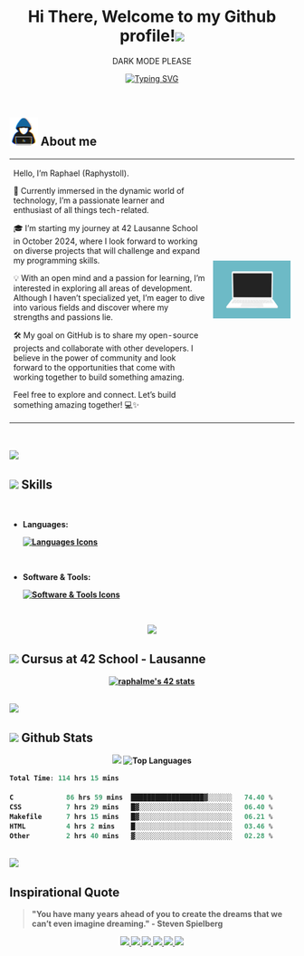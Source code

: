 <h1 align="center"><b>Hi There, Welcome to my Github profile!</b><img src="https://media.giphy.com/media/hvRJCLFzcasrR4ia7z/giphy.gif" width="35"></h1>

<div align="center">DARK MODE PLEASE</div>

<div>
<p align="center">
  <a href="https://github.com/DenverCoder1/readme-typing-svg">
    <img src="http://readme-typing-svg.herokuapp.com?font=Courier+New&pause=1000&color=00FF41&center=true&vCenter=true&width=435&lines=Hi%2C+I%E2%80%99m+Rapha%C3%ABl;Welcome+to+my+GitHub+profile!;I+love+coding+and+solving+problems!;Check+out+my+latest+projects" alt="Typing SVG">
  </a>
</p>
<br>
</div>
<div align=left>

## <picture><img src="https://github.com/0xAbdulKhalid/0xAbdulKhalid/raw/main/assets/mdImages/about_me.gif" width="50px"></picture> **About me**
</div>
<div>
<table>
  <tr>
    <td valign="top" width="70%">

Hello, I’m Raphael (Raphystoll).

🚀 Currently immersed in the dynamic world of technology, I’m a passionate learner and enthusiast of all things tech-related.

🎓 I’m starting my journey at 42 Lausanne School in October 2024, where I look forward to working on diverse projects that will challenge and expand my programming skills.

💡 With an open mind and a passion for learning, I’m interested in exploring all areas of development. Although I haven’t specialized yet, I’m eager to dive into various fields and discover where my strengths and passions lie.

🛠️ My goal on GitHub is to share my open-source projects and collaborate with other developers. I believe in the power of community and look forward to the opportunities that come with working together to build something amazing.

Feel free to explore and connect. Let’s build something amazing together! 💻✨

 </td>
    <td valign="center" width="30%">

![](Demartini-code.gif)

 </tr>
</table>
<br>
<br>
</div>
<div align=left>
<img src="https://user-images.githubusercontent.com/73097560/115834477-dbab4500-a447-11eb-908a-139a6edaec5c.gif">

## <img src="https://media2.giphy.com/media/QssGEmpkyEOhBCb7e1/giphy.gif?cid=ecf05e47a0n3gi1bfqntqmob8g9aid1oyj2wr3ds3mg700bl&rid=giphy.gif" width="35"><b> **Skills**
</div>
    <br>
<div align=left>

- **Languages**:
  <p>
    <a href="https://skillicons.dev">
      <img height="32" src="https://skillicons.dev/icons?i=c,python,javascript,typescript,react,html,css&theme=light" alt="Languages Icons"/>
    </a>
  </p>
  <br>
</div>
<div align=left>

- **Software & Tools**:
  <p>
    <a href="https://skillicons.dev">
      <img height="32" src="https://skillicons.dev/icons?i=vscode,vim,docker,photoshop,notion,sqlite&theme=light" alt="Software & Tools Icons"/>
    </a>
  </p>
  <br>
</div>

<div align=center>
<img src="https://user-images.githubusercontent.com/73097560/115834477-dbab4500-a447-11eb-908a-139a6edaec5c.gif">

</div>
<div align=left>

## <img src="https://i.giphy.com/media/v1.Y2lkPTc5MGI3NjExcGw1ZG55bTl3bHhyNTFqeHI5aXI3OWxqMWhhMzhvdXl5Z2FubHhzeiZlcD12MV9pbnRlcm5hbF9naWZfYnlfaWQmY3Q9Zw/bGgsc5mWoryfgKBx1u/giphy.gif" width="40"> Cursus at 42 School - Lausanne
</div>

<p align="center">

</p>

<div style="text-align: center;">

<a href="https://github.com/oakoudad/badge42"><img src="https://badge.mediaplus.ma/darkblue/raphalme?1337Badge=off&UM6P=off" alt="raphalme's 42 stats" /></a>


</div>
<div>
<br>
<img src="https://user-images.githubusercontent.com/73097560/115834477-dbab4500-a447-11eb-908a-139a6edaec5c.gif">
</div>
<div align=left>

## <img src="https://media.giphy.com/media/iY8CRBdQXODJSCERIr/giphy.gif" width="35"><b> Github Stats</b>
</div>
<div>

</div>
<div align="center">

</picture>
<picture>
<source media="(prefers-color-scheme: light)" srcset="https://github-readme-stats.vercel.app/api?username=RaphyStoll&show_icons=true&number_format=long&hide_title=true&text_bold=false&show=reviews,prs_merged,prs_merged_percentage,discussions_answered&border_color=ddd&border_radius=7&hide=stars,commits">
  <img src="https://github-readme-stats.vercel.app/api?username=RaphyStoll&show_icons=true&number_format=long&hide_title=true&text_bold=false&hide=stars,commits&show=reviews,discussions_answered,prs_merged,prs_merged_percentage&border_color=666&border_radius=7&bg_color=0d1117&icon_color=58a6ff&ring_color=58a6fc&text_color=ccc">
</picture>
<picture>
  <img src="https://github-readme-stats.vercel.app/api/top-langs?username=RaphyStoll&langs_count=4&show_icons=true&locale=en&layout=compact&theme=github_dark" alt="Top Languages" width="375" height="192px"/>

</picture>
</div>
<div>
  <!--START_SECTION:waka-->

```rust
Total Time: 114 hrs 15 mins

C             86 hrs 59 mins  ██████████████████▓░░░░░░   74.40 %
CSS           7 hrs 29 mins   █▓░░░░░░░░░░░░░░░░░░░░░░░   06.40 %
Makefile      7 hrs 15 mins   █▓░░░░░░░░░░░░░░░░░░░░░░░   06.21 %
HTML          4 hrs 2 mins    █░░░░░░░░░░░░░░░░░░░░░░░░   03.46 %
Other         2 hrs 40 mins   ▓░░░░░░░░░░░░░░░░░░░░░░░░   02.28 %
```

<!--END_SECTION:waka-->
</div>
<div>
<br>
<img src="https://user-images.githubusercontent.com/73097560/115834477-dbab4500-a447-11eb-908a-139a6edaec5c.gif">
<br>
</div>
<div align=left>

## Inspirational Quote
>
> "You have many years ahead of you to create the dreams that we can’t even imagine dreaming." - Steven Spielberg
</div>
<div align=center>
<a href="https://dev.to/pujux">
<img src="https://img.shields.io/github/followers/Raphystoll?color=black&logo=github&a=1">
</a>
<a href="https://badges.pufler.dev">
<img src="https://img.shields.io/github/stars/Raphystoll?color=black&logo=github&a=1">
</a>
<a href="https://badges.pufler.dev">
<img src="https://badges.pufler.dev/visits/RaphyStoll/README?color=black&logo=github&a=1">
</a>
<a href="https://badges.pufler.dev">
<img src="https://badges.pufler.dev/repos/RaphyStoll?color=black&logo=github&a=1">
</a>
<a href="https://badges.pufler.dev">
<img src="https://badges.pufler.dev/years/RaphyStoll?color=black&logo=github&a=1">
</a>
<a href="https://badges.pufler.dev">
<img src="https://badges.pufler.dev/updated/RaphyStoll/badge-it?color=black&logo=github&a=1">
</a>

</div>
